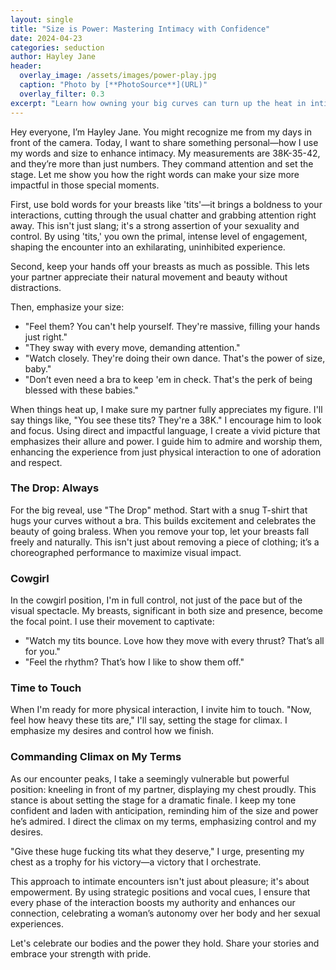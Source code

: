 ```yaml
---
layout: single
title: "Size is Power: Mastering Intimacy with Confidence"
date: 2024-04-23
categories: seduction
author: Hayley Jane
header:
  overlay_image: /assets/images/power-play.jpg
  caption: "Photo by [**PhotoSource**](URL)"
  overlay_filter: 0.3
excerpt: "Learn how owning your big curves can turn up the heat in intimate moments, by letting them be admired, not just touched."
---
```


Hey everyone, I’m Hayley Jane. You might recognize me from my days in front of the camera. Today, I want to share something personal—how I use my words and size to enhance intimacy. My measurements are 38K-35-42, and they’re more than just numbers. They command attention and set the stage. Let me show you how the right words can make your size more impactful in those special moments.

First, use bold words for your breasts like 'tits'—it brings a boldness to your interactions, cutting through the usual chatter and grabbing attention right away. This isn't just slang; it's a strong assertion of your sexuality and control. By using 'tits,' you own the primal, intense level of engagement, shaping the encounter into an exhilarating, uninhibited experience.

Second, keep your hands off your breasts as much as possible. This lets your partner appreciate their natural movement and beauty without distractions.

Then, emphasize your size:
- "Feel them? You can't help yourself. They're massive, filling your hands just right."
- "They sway with every move, demanding attention."
- "Watch closely. They're doing their own dance. That's the power of size, baby."
- "Don’t even need a bra to keep 'em in check. That's the perk of being blessed with these babies."

When things heat up, I make sure my partner fully appreciates my figure. I'll say things like, "You see these tits? They're a 38K." I encourage him to look and focus. Using direct and impactful language, I create a vivid picture that emphasizes their allure and power. I guide him to admire and worship them, enhancing the experience from just physical interaction to one of adoration and respect.

### The Drop: Always

For the big reveal, use "The Drop" method. Start with a snug T-shirt that hugs your curves without a bra. This builds excitement and celebrates the beauty of going braless. When you remove your top, let your breasts fall freely and naturally. This isn't just about removing a piece of clothing; it’s a choreographed performance to maximize visual impact.

### Cowgirl

In the cowgirl position, I'm in full control, not just of the pace but of the visual spectacle. My breasts, significant in both size and presence, become the focal point. I use their movement to captivate:
- "Watch my tits bounce. Love how they move with every thrust? That’s all for you."
- "Feel the rhythm? That’s how I like to show them off."

### Time to Touch

When I'm ready for more physical interaction, I invite him to touch. "Now, feel how heavy these tits are," I'll say, setting the stage for climax. I emphasize my desires and control how we finish.

### Commanding Climax on My Terms

As our encounter peaks, I take a seemingly vulnerable but powerful position: kneeling in front of my partner, displaying my chest proudly. This stance is about setting the stage for a dramatic finale. I keep my tone confident and laden with anticipation, reminding him of the size and power he’s admired. I direct the climax on my terms, emphasizing control and my desires.

"Give these huge fucking tits what they deserve," I urge, presenting my chest as a trophy for his victory—a victory that I orchestrate.

This approach to intimate encounters isn't just about pleasure; it's about empowerment. By using strategic positions and vocal cues, I ensure that every phase of the interaction boosts my authority and enhances our connection, celebrating a woman’s autonomy over her body and her sexual experiences.

Let's celebrate our bodies and the power they hold. Share your stories and embrace your strength with pride.
